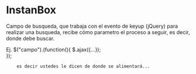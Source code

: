 InstanBox
=========

Campo de busqueda, que trabaja con el evento de keyup (jQuery) para realizar una busqueda, recibe 
cómo parametro el proceso a seguir, es decir, donde debe buscar.

Ej. $("campo").(function(){
           $.ajax({...});  
        });
        
        es decir ustedes le dicen de donde se alimentará...